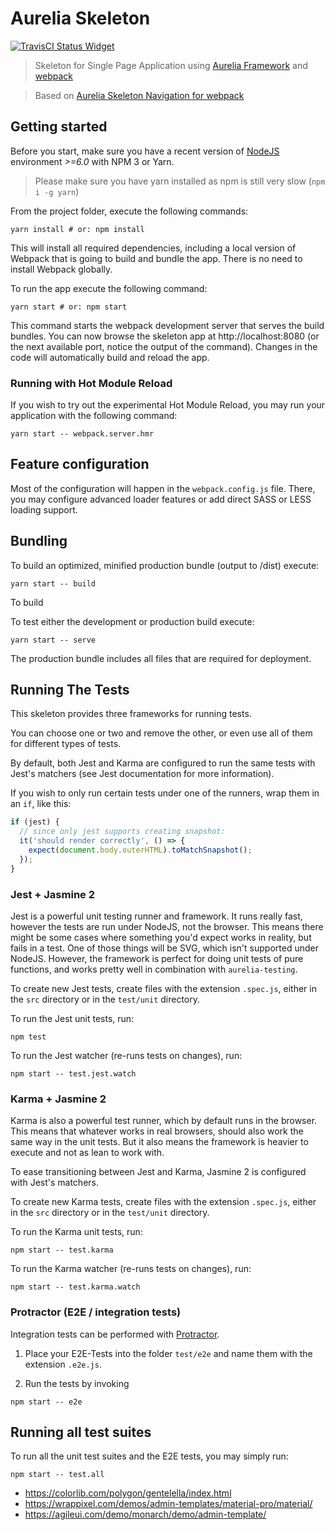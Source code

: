 # Aurelia Skeleton

[![TravisCI Status Widget]][TravisCI Status]
<!-- [![Coverage Status Widget]][Coverage Status] -->

[TravisCI Status]: https://travis-ci.org/amaranth-framework/aurelia-skeleton
[TravisCI Status Widget]: https://travis-ci.org/amaranth-framework/aurelia-skeleton.svg?branch=master
<!-- [Coverage Status]: https://coveralls.io/r/amaranth-framework/aurelia-skeleton -->
<!-- [Coverage Status Widget]: https://coveralls.io/repos/github/amaranth-framework/aurelia-skeleton/badge.svg?branch=master -->

> Skeleton for Single Page Application using [Aurelia Framework](https://aurelia.io) and [webpack](https://webpack.js.org/)

> Based on [Aurelia Skeleton Navigation for webpack](https://github.com/aurelia/skeleton-navigation/tree/master/skeleton-esnext-webpack)

## Getting started

Before you start, make sure you have a recent version of [NodeJS](http://nodejs.org/) environment *>=6.0* with NPM 3 or Yarn.

> Please make sure you have yarn installed as npm is still very slow (`npm i -g yarn`)

From the project folder, execute the following commands:

```shell
yarn install # or: npm install
```

This will install all required dependencies, including a local version of Webpack that is going to
build and bundle the app. There is no need to install Webpack globally.

To run the app execute the following command:

```shell
yarn start # or: npm start
```

This command starts the webpack development server that serves the build bundles.
You can now browse the skeleton app at http://localhost:8080 (or the next available port, notice the output of the command).
Changes in the code will automatically build and reload the app.

### Running with Hot Module Reload

If you wish to try out the experimental Hot Module Reload, you may run your application with the following command:

```shell
yarn start -- webpack.server.hmr
```

## Feature configuration

Most of the configuration will happen in the `webpack.config.js` file.
There, you may configure advanced loader features or add direct SASS or LESS loading support.

## Bundling

To build an optimized, minified production bundle (output to /dist) execute:

```shell
yarn start -- build
```

To build

To test either the development or production build execute:

```shell
yarn start -- serve
```

The production bundle includes all files that are required for deployment.

## Running The Tests

This skeleton provides three frameworks for running tests.

You can choose one or two and remove the other, or even use all of them for different types of tests.

By default, both Jest and Karma are configured to run the same tests with Jest's matchers (see Jest documentation for
more information).

If you wish to only run certain tests under one of the runners, wrap them in an `if`, like this:

```js
if (jest) {
  // since only jest supports creating snapshot:
  it('should render correctly', () => {
    expect(document.body.outerHTML).toMatchSnapshot();
  });
}
```

### Jest + Jasmine 2

Jest is a powerful unit testing runner and framework.
It runs really fast, however the tests are run under NodeJS, not the browser.
This means there might be some cases where something you'd expect works in reality, but fails in a test. One of those things will be SVG, which isn't supported under NodeJS. However, the framework is perfect for doing unit tests of pure functions, and works pretty well in combination with `aurelia-testing`.

To create new Jest tests, create files with the extension `.spec.js`, either in the `src` directory or in the `test/unit` directory.

To run the Jest unit tests, run:

```shell
npm test
```

To run the Jest watcher (re-runs tests on changes), run:

```shell
npm start -- test.jest.watch
```

### Karma + Jasmine 2

Karma is also a powerful test runner, which by default runs in the browser. This means that whatever works in real browsers, should also work the same way in the unit tests. But it also means the framework is heavier to execute and not as lean to work with.

To ease transitioning between Jest and Karma, Jasmine 2 is configured with Jest's matchers.

To create new Karma tests, create files with the extension `.spec.js`, either in the `src` directory or in the `test/unit` directory.

To run the Karma unit tests, run:

```shell
npm start -- test.karma
```

To run the Karma watcher (re-runs tests on changes), run:

```shell
npm start -- test.karma.watch
```

### Protractor (E2E / integration tests)

Integration tests can be performed with [Protractor](http://angular.github.io/protractor/#/).

1. Place your E2E-Tests into the folder ```test/e2e``` and name them with the extension `.e2e.js`.

2. Run the tests by invoking

```shell
npm start -- e2e
```

## Running all test suites

To run all the unit test suites and the E2E tests, you may simply run:

```shell
npm start -- test.all
```


* https://colorlib.com/polygon/gentelella/index.html
* https://wrappixel.com/demos/admin-templates/material-pro/material/
* https://agileui.com/demo/monarch/demo/admin-template/
